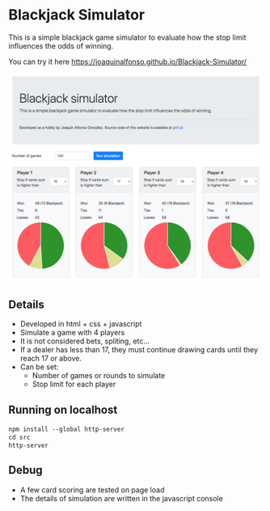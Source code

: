 # Blackjack Simulator
This is a simple blackjack game simulator to evaluate how the stop limit influences the odds of winning.

You can try it here https://joaquinalfonso.github.io/Blackjack-Simulator/

![](./images/screenshot.png "Blackjack simulator")

## Details

* Developed in html + css + javascript
* Simulate a game with 4 players
* It is not considered bets, spliting, etc...
* If a dealer has less than 17, they must continue drawing cards until they reach 17 or above.
* Can be set:
    * Number of games or rounds to simulate
    * Stop limit for each player

## Running on localhost
```
npm install --global http-server
cd src
http-server
```

## Debug
* A few card scoring are tested on page load
* The details of simulation are written in the javascript console
